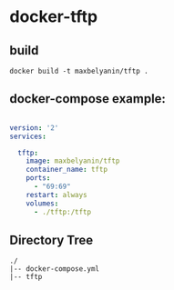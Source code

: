 # docker-tftp

## build

```console
docker build -t maxbelyanin/tftp .
```

## docker-compose example:

```yaml

version: '2'
services:

  tftp:
    image: maxbelyanin/tftp
    container_name: tftp
    ports:
      - "69:69"
    restart: always
    volumes:
      - ./tftp:/tftp
```

## Directory Tree

```console
./
|-- docker-compose.yml
|-- tftp
```
